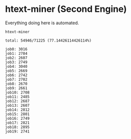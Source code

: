 # htext-miner (Second Engine)

Everything doing here is automated.

```
htext-miner

total: 54946/71225 (77.14426114426114%)

job0: 3016
job1: 2784
job2: 2607
job3: 2749
job4: 3040
job5: 2669
job6: 2742
job7: 2702
job8: 2670
job9: 2661
job10: 2708
job11: 2485
job12: 2687
job13: 2607
job14: 2812
job15: 2801
job16: 2749
job17: 2821
job18: 2895
job19: 2741
```